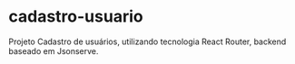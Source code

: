 # cadastro-usuario
Projeto Cadastro de usuários, utilizando tecnologia React Router, backend baseado em Jsonserve.
